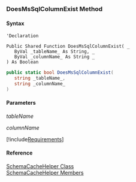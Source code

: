 ﻿### DoesMsSqlColumnExist Method

#### Syntax

```vbnet
'Declaration

Public Shared Function DoesMsSqlColumnExist( _
   ByVal _tableName_ As String, _
   ByVal _columnName_ As String _
) As Boolean
```

```csharp
public static bool DoesMsSqlColumnExist( 
   string _tableName_,
   string _columnName_
)
```

#### Parameters

_tableName_

_columnName_

[!include[Requirements](../partials/requirements.md)]

#### Reference

[SchemaCacheHelper Class](fcSDK~FChoice.Foundation.Clarify.SchemaCacheHelper.md)  
[SchemaCacheHelper Members](fcSDK~FChoice.Foundation.Clarify.SchemaCacheHelper_members.md)